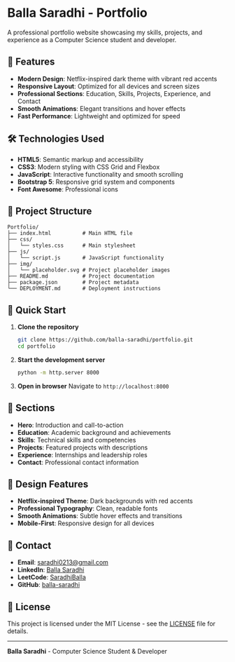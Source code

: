 # Balla Saradhi - Portfolio

A professional portfolio website showcasing my skills, projects, and experience as a Computer Science student and developer.

## 🚀 Features

- **Modern Design**: Netflix-inspired dark theme with vibrant red accents
- **Responsive Layout**: Optimized for all devices and screen sizes
- **Professional Sections**: Education, Skills, Projects, Experience, and Contact
- **Smooth Animations**: Elegant transitions and hover effects
- **Fast Performance**: Lightweight and optimized for speed

## 🛠️ Technologies Used

- **HTML5**: Semantic markup and accessibility
- **CSS3**: Modern styling with CSS Grid and Flexbox
- **JavaScript**: Interactive functionality and smooth scrolling
- **Bootstrap 5**: Responsive grid system and components
- **Font Awesome**: Professional icons

## 📁 Project Structure

```
Portfolio/
├── index.html          # Main HTML file
├── css/
│   └── styles.css      # Main stylesheet
├── js/
│   └── script.js       # JavaScript functionality
├── img/
│   └── placeholder.svg # Project placeholder images
├── README.md           # Project documentation
├── package.json        # Project metadata
└── DEPLOYMENT.md       # Deployment instructions
```

## 🚀 Quick Start

1. **Clone the repository**
   ```bash
   git clone https://github.com/balla-saradhi/portfolio.git
   cd portfolio
   ```

2. **Start the development server**
   ```bash
   python -m http.server 8000
   ```

3. **Open in browser**
   Navigate to `http://localhost:8000`

## 📱 Sections

- **Hero**: Introduction and call-to-action
- **Education**: Academic background and achievements
- **Skills**: Technical skills and competencies
- **Projects**: Featured projects with descriptions
- **Experience**: Internships and leadership roles
- **Contact**: Professional contact information

## 🎨 Design Features

- **Netflix-inspired Theme**: Dark backgrounds with red accents
- **Professional Typography**: Clean, readable fonts
- **Smooth Animations**: Subtle hover effects and transitions
- **Mobile-First**: Responsive design for all devices

## 📧 Contact

- **Email**: saradhi0213@gmail.com
- **LinkedIn**: [Balla Saradhi](https://www.linkedin.com/in/balla-saradhi-70640824a/)
- **LeetCode**: [SaradhiBalla](https://leetcode.com/u/SaradhiBalla/)
- **GitHub**: [balla-saradhi](https://github.com/balla-saradhi)

## 📄 License

This project is licensed under the MIT License - see the [LICENSE](LICENSE) file for details.

---

**Balla Saradhi** - Computer Science Student & Developer 
